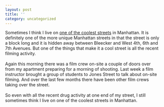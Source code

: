 ```yaml
---
layout: post
title: ''
category: uncategorized
---
```


Sometimes I think I live on <a href="http://www.mapquest.com/maps/map.adp?location=UlKD%2bbogggnqkpsV56BqoReRhTJITSlIvbX0orB4g8akPxcB%2buZNsmiLDgmMHSCoVlmcZ1j6bPic2gYowLjv8%2bUA7TH%2fZAtthioX7sjSIH4%3d&amp;address=Jones%20St&amp;city=New%20York&amp;state=NY&amp;zipcode=10014&amp;country=US">one of the coolest streets</a> in Manhattan.  It is definitely one of the more unique Manhattan streets in that the street is only a block long and it is hidden away between Bleecker and West 4th, 6th and 7th Avenues.  But one of the things that make it a cool street is all the recent filming activity.
<br />
<br />Again this morning there was a film crew on-site a couple of doors over from my apartment preparing for a morning of shooting.  Last week a film instructor brought a group of students to Jones Street to talk about on-site filming.  And over the last few months there have been other film crews taking over the street.
<br />
<br />So even with all the recent drug activity at one end of my street, I still sometimes think I live on one of the coolest streets in Manhattan.
<br />
